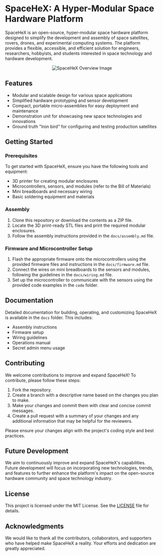 # SpaceHeX: A Hyper-Modular Space Hardware Platform

SpaceHeX is an open-source, hyper-modular space hardware platform designed to simplify the development and assembly of space satellites, rovers, drones, and experimental computing systems. The platform provides a flexible, accessible, and efficient solution for engineers, researchers, hobbyists, and students interested in space technology and hardware development.

<center>

![SpaceHeX Overview Image](./img/spacehex_main.jpg)

</center>

## Features

- Modular and scalable design for various space applications
- Simplified hardware prototyping and sensor development
- Compact, portable micro-assemblies for easy deployment and maintenance
- Demonstration unit for showcasing new space technologies and innovations
- Ground truth "Iron bird" for configuring and testing production satellites

## Getting Started

### Prerequisites

To get started with SpaceHeX, ensure you have the following tools and equipment:

- 3D printer for creating modular enclosures
- Microcontrollers, sensors, and modules (refer to the Bill of Materials)
- Mini breadboards and necessary wiring
- Basic soldering equipment and materials

### Assembly

1. Clone this repository or download the contents as a ZIP file.
2. Locate the 3D print-ready STL files and print the required modular enclosures.
3. Follow the assembly instructions provided in the `docs/assembly.md` file.

### Firmware and Microcontroller Setup

1. Flash the appropriate firmware onto the microcontrollers using the provided firmware files and instructions in the `docs/firmware.md` file.
2. Connect the wires on mini breadboards to the sensors and modules, following the guidelines in the `docs/wiring.md` file.
3. Set up the microcontroller to communicate with the sensors using the provided code examples in the `code` folder.

## Documentation

Detailed documentation for building, operating, and customizing SpaceHeX is available in the `docs` folder. This includes:

- Assembly instructions
- Firmware setup
- Wiring guidelines
- Operations manual
- Secret admin menu usage

## Contributing

We welcome contributions to improve and expand SpaceHeX! To contribute, please follow these steps:

1. Fork the repository.
2. Create a branch with a descriptive name based on the changes you plan to make.
3. Make your changes and commit them with clear and concise commit messages.
4. Create a pull request with a summary of your changes and any additional information that may be helpful for the reviewers.

Please ensure your changes align with the project's coding style and best practices.

## Future Development

We aim to continuously improve and expand SpaceHeX's capabilities. Future development will focus on incorporating new technologies, trends, and features to further enhance the platform's impact on the open-source hardware community and space technology industry.

## License

This project is licensed under the MIT License. See the [LICENSE](./LICENSE) file for details.

## Acknowledgments

We would like to thank all the contributors, collaborators, and supporters who have helped make SpaceHeX a reality. Your efforts and dedication are greatly appreciated.
